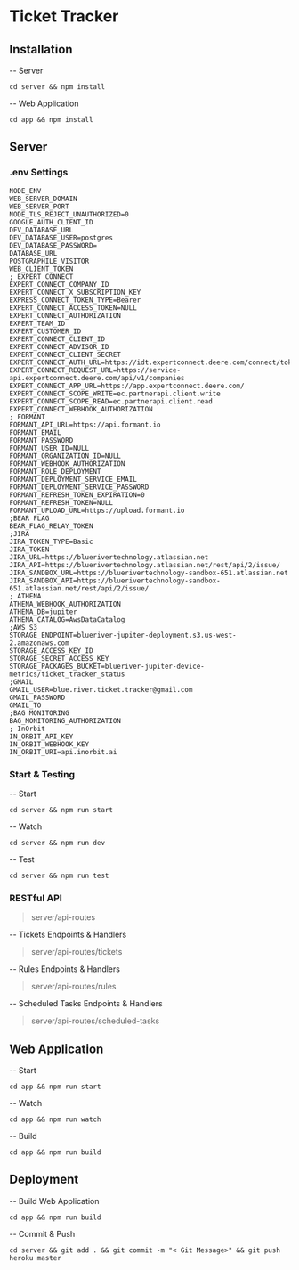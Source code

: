 # Ticket Tracker

## Installation

-- Server

```
cd server && npm install
```

-- Web Application

```
cd app && npm install
```

## Server

### .env Settings

```
NODE_ENV
WEB_SERVER_DOMAIN
WEB_SERVER_PORT
NODE_TLS_REJECT_UNAUTHORIZED=0
GOOGLE_AUTH_CLIENT_ID
DEV_DATABASE_URL
DEV_DATABASE_USER=postgres
DEV_DATABASE_PASSWORD=
DATABASE_URL
POSTGRAPHILE_VISITOR
WEB_CLIENT_TOKEN
; EXPERT CONNECT
EXPERT_CONNECT_COMPANY_ID
EXPERT_CONNECT_X_SUBSCRIPTION_KEY
EXPRESS_CONNECT_TOKEN_TYPE=Bearer
EXPERT_CONNECT_ACCESS_TOKEN=NULL
EXPERT_CONNECT_AUTHORIZATION
EXPERT_TEAM_ID
EXPERT_CUSTOMER_ID
EXPERT_CONNECT_CLIENT_ID
EXPERT_CONNECT_ADVISOR_ID
EXPERT_CONNECT_CLIENT_SECRET
EXPERT_CONNECT_AUTH_URL=https://idt.expertconnect.deere.com/connect/token
EXPERT_CONNECT_REQUEST_URL=https://service-api.expertconnect.deere.com/api/v1/companies
EXPERT_CONNECT_APP_URL=https://app.expertconnect.deere.com/
EXPERT_CONNECT_SCOPE_WRITE=ec.partnerapi.client.write
EXPERT_CONNECT_SCOPE_READ=ec.partnerapi.client.read
EXPERT_CONNECT_WEBHOOK_AUTHORIZATION
; FORMANT
FORMANT_API_URL=https://api.formant.io
FORMANT_EMAIL
FORMANT_PASSWORD
FORMANT_USER_ID=NULL
FORMANT_ORGANIZATION_ID=NULL
FORMANT_WEBHOOK_AUTHORIZATION
FORMANT_ROLE_DEPLOYMENT
FORMANT_DEPLOYMENT_SERVICE_EMAIL
FORMANT_DEPLOYMENT_SERVICE_PASSWORD
FORMANT_REFRESH_TOKEN_EXPIRATION=0
FORMANT_REFRESH_TOKEN=NULL
FORMANT_UPLOAD_URL=https://upload.formant.io
;BEAR FLAG
BEAR_FLAG_RELAY_TOKEN
;JIRA
JIRA_TOKEN_TYPE=Basic
JIRA_TOKEN
JIRA_URL=https://bluerivertechnology.atlassian.net
JIRA_API=https://bluerivertechnology.atlassian.net/rest/api/2/issue/
JIRA_SANDBOX_URL=https://bluerivertechnology-sandbox-651.atlassian.net
JIRA_SANDBOX_API=https://bluerivertechnology-sandbox-651.atlassian.net/rest/api/2/issue/
; ATHENA
ATHENA_WEBHOOK_AUTHORIZATION
ATHENA_DB=jupiter
ATHENA_CATALOG=AwsDataCatalog
;AWS S3
STORAGE_ENDPOINT=blueriver-jupiter-deployment.s3.us-west-2.amazonaws.com
STORAGE_ACCESS_KEY_ID
STORAGE_SECRET_ACCESS_KEY
STORAGE_PACKAGES_BUCKET=blueriver-jupiter-device-metrics/ticket_tracker_status
;GMAIL
GMAIL_USER=blue.river.ticket.tracker@gmail.com
GMAIL_PASSWORD
GMAIL_TO
;BAG MONITORING
BAG_MONITORING_AUTHORIZATION
; InOrbit
IN_ORBIT_API_KEY
IN_ORBIT_WEBHOOK_KEY
IN_ORBIT_URI=api.inorbit.ai

```

### Start & Testing

-- Start

```
cd server && npm run start

```

-- Watch

```
cd server && npm run dev
```

-- Test

```
cd server && npm run test
```

### RESTful API

> server/api-routes

-- Tickets Endpoints & Handlers

> server/api-routes/tickets

-- Rules Endpoints & Handlers

> server/api-routes/rules

-- Scheduled Tasks Endpoints & Handlers

> server/api-routes/scheduled-tasks

## Web Application

-- Start

```
cd app && npm run start
```

-- Watch

```
cd app && npm run watch
```

-- Build

```
cd app && npm run build
```

## Deployment

-- Build Web Application

```
cd app && npm run build
```

-- Commit & Push

```
cd server && git add . && git commit -m "< Git Message>" && git push heroku master
```

